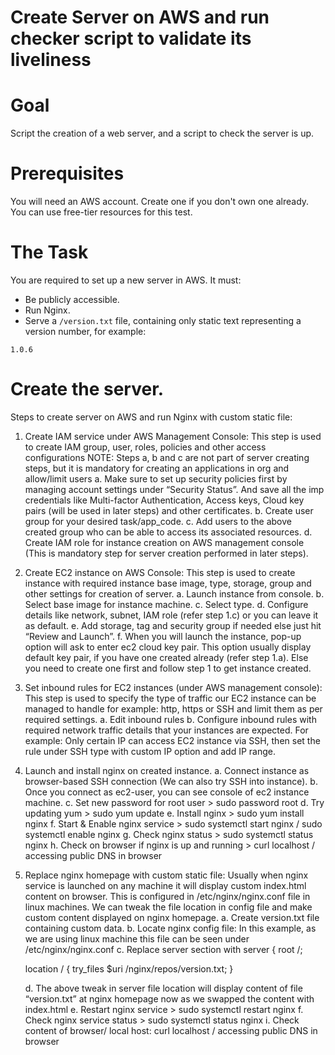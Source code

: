 ﻿Create Server on AWS and run checker script to validate its liveliness
======================================================================

# Goal

Script the creation of a web server, and a script to check the server is up.

# Prerequisites

You will need an AWS account. Create one if you don't own one already. You can use free-tier resources for this test.

# The Task

You are required to set up a new server in AWS. It must:

* Be publicly accessible.
* Run Nginx.
* Serve a `/version.txt` file, containing only static text representing a version number, for example:

```
1.0.6
```

# Create the server.

Steps to create server on AWS and run Nginx with custom static file:
1. Create IAM service under AWS Management Console: This step is used to create IAM group, user, roles, policies and other access configurations 
NOTE: Steps a, b and c are not part of server creating steps, but it is mandatory for creating an applications in org and allow/limit users 
	a. Make sure to set up security policies first by managing account settings under “Security Status”. And save all the imp credentials like Multi-factor Authentication, Access keys, Cloud key pairs (will be used in later steps) and other certificates.
	b. Create user group for your desired task/app_code.
	c. Add users to the above created group who can be able to access its associated resources.
	d. Create IAM role for instance creation on AWS management console (This is mandatory step for server creation performed in later steps).

2. Create EC2 instance on AWS Console: This step is used to create instance with required instance base image, type, storage, group and other settings for creation of server.
	a. Launch instance from console.
	b. Select base image for instance machine. 
	c.  Select type.
	d. Configure details like network, subnet, IAM role (refer step 1.c) or you can leave it as default.
	e. Add storage, tag and security group if needed else just hit “Review and Launch”.
	f. When you will launch the instance, pop-up option will ask to enter ec2 cloud key pair. This option usually display default key pair, if you have one created already (refer step 1.a). Else you need to create one first and follow step 1 to get instance created.

3. Set inbound rules for EC2 instances (under AWS management console): This step is used to specify the type of traffic our EC2 instance can be managed to handle for example: http, https or SSH and limit them as per required settings.
	a. Edit inbound rules
	b. Configure inbound rules with required network traffic details that your instances are expected. For example: Only certain IP can access EC2 instance via SSH, then set the rule under SSH type with custom IP option and add IP range.

4. Launch and install nginx on created instance.
	a. Connect instance as browser-based SSH connection (We can also try SSH into instance).
	b. Once you connect as ec2-user, you can see console of ec2 instance machine. 
	c. Set new password for root user > sudo password root
	d. Try updating yum > sudo yum update
	e. Install nginx > sudo yum install nginx
	f. Start & Enable nginx service > sudo systemctl start nginx / sudo systemctl enable nginx
	g. Check nginx status > sudo systemctl status nginx
	h. Check on browser if nginx is up and running > curl localhost / accessing public DNS in browser
	
5. Replace nginx homepage with custom static file: Usually when nginx service is launched on any machine it will display custom index.html content on browser. This is configured in /etc/nginx/nginx.conf file in linux machines. We can tweak the file location in config file and make custom content displayed on nginx homepage. 
	a. Create version.txt file containing custom data.
	b. Locate nginx config file: In this example, as we are using linux machine this file can be seen under /etc/nginx/nginx.conf
	c. Replace server section with 
	server {
	root	/;
		   
	location / {
	try_files $uri /nginx/repos/version.txt;
	}

	d. The above tweak in server file location will display content of file “version.txt” at nginx homepage now as we swapped the content with index.html
	e. Restart nginx service > sudo systemctl restart nginx
	f. Check nginx service status > sudo systemctl status nginx
	i. Check content of browser/ local host: curl localhost / accessing public DNS in browser


